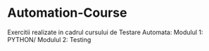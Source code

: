 # Automation-Course
Exercitii realizate in cadrul cursului de Testare Automata:
Modulul 1: PYTHON/
Modulul 2: Testing
